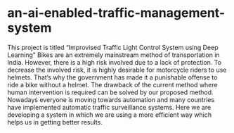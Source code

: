 # an-ai-enabled-traffic-management-system
   This project is titled “Improvised  Traffic Light Control System  using Deep Learning” Bikes are an extremely mainstream method of transportation in India. However, there is a high risk involved due to a lack of protection. To decrease the involved risk, it is highly desirable for motorcycle riders to use helmets. That’s why the government has made it a punishable offense to ride a bike without a helmet. The drawback of the current method where human intervention is required can be solved by our proposed method. Nowadays everyone is moving towards automation and many countries have implemented automatic traffic surveillance systems. Here we are developing a system in which we are using a more efficient way which helps us in getting better results.
